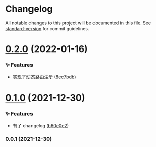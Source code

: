 # Changelog

All notable changes to this project will be documented in this file. See [standard-version](https://github.com/conventional-changelog/standard-version) for commit guidelines.

# [0.2.0](https://gitee.com/harria/epidemic-prevent/compare/v0.1.0...v0.2.0) (2022-01-16)


### ✨ Features

* 实现了动态路由注册 ([8ec7bdb](https://gitee.com/harria/epidemic-prevent/commits/8ec7bdb))



# [0.1.0](https://gitee.com/harria/epidemic-prevent/compare/v0.0.1...v0.1.0) (2021-12-30)

### ✨ Features

- 有了 changelog ([b60e0e2](https://gitee.com/harria/epidemic-prevent/commits/b60e0e2))

### 0.0.1 (2021-12-30)
